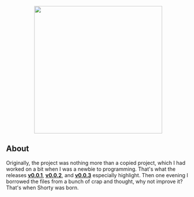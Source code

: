 <div align="center">
  <img src="https://i.imgur.com/NrcM3iJ.png" width="350">
</div>

## About

Originally, the project was nothing more than a copied project, which I had worked on a bit when I was a newbie to programming. That's what the releases **[v0.0.1](https://github.com/shortyapp/shorty/releases/tag/0.0.1)**, **[v0.0.2](https://github.com/shortyapp/shorty/releases/tag/0.0.2)**, and **[v0.0.3](https://github.com/shortyapp/shorty/releases/tag/0.0.3)** especially highlight. Then one evening I borrowed the files from a bunch of crap and thought, why not improve it? That's when Shorty was born.
